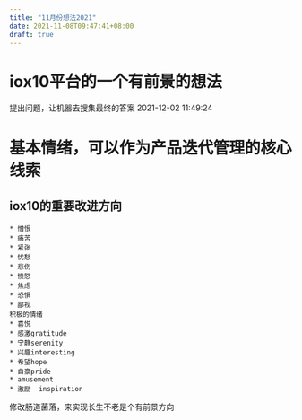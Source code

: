 ```yaml
---
title: "11月份想法2021"
date: 2021-11-08T09:47:41+08:00
draft: true
---
```


# iox10平台的一个有前景的想法

提出问题，让机器去搜集最终的答案
2021-12-02 11:49:24

# 基本情绪，可以作为产品迭代管理的核心线索
## iox10的重要改进方向
    * 憎恨
    * 痛苦
    * 紧张
    * 忧愁
    * 悲伤
    * 愤怒
    * 焦虑
    * 恐惧
    * 鄙视
    积极的情绪
    * 喜悦
    * 感激gratitude
    * 宁静serenity
    * 兴趣interesting
    * 希望hope
    * 自豪pride
    * amusement
    * 激励  inspiration
修改肠道菌落，来实现长生不老是个有前景方向
